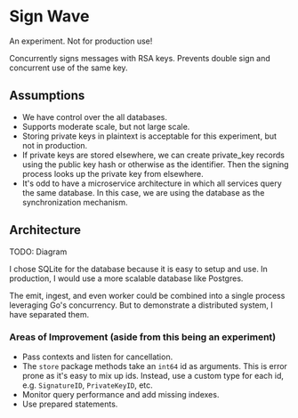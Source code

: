 # Sign Wave

An experiment. Not for production use!

Concurrently signs messages with RSA keys. Prevents double sign and concurrent use of the same key.

## Assumptions
* We have control over the all databases.
* Supports moderate scale, but not large scale.
* Storing private keys in plaintext is acceptable for this experiment, but not in production.
* If private keys are stored elsewhere, we can create private_key records using the public key hash or otherwise as the identifier. Then the signing process looks up the private key from elsewhere.
* It's odd to have a microservice architecture in which all services query the same database. In this case, we are using the database as the synchronization mechanism.

## Architecture

TODO: Diagram

I chose SQLite for the database because it is easy to setup and use. In production, 
I would use a more scalable database like Postgres.

The emit, ingest, and even worker could be combined into a single process leveraging Go's concurrency. 
But to demonstrate a distributed system, I have separated them.

### Areas of Improvement (aside from this being an experiment)
* Pass contexts and listen for cancellation.
* The `store` package methods take an `int64` id as arguments. This is error prone as it's easy to mix up ids. Instead, use a custom type for each id, e.g. `SignatureID`, `PrivateKeyID`, etc.
* Monitor query performance and add missing indexes.
* Use prepared statements.